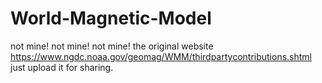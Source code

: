 # World-Magnetic-Model
not mine! not mine! not mine!
the original website https://www.ngdc.noaa.gov/geomag/WMM/thirdpartycontributions.shtml
just upload it for sharing.

